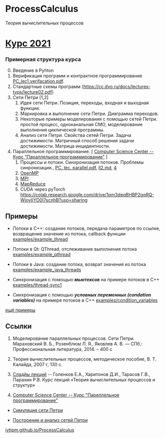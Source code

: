 # ProcessCalculus
Теория вычислительных процессов


# [Курс 2021](2021/plan.md)

### Примерная структура курса
0. Введение в Pyhton
1. Верификация программ и контрактное программирование [PC_lec1.verifacation.pdf](https://github.com/ivtipm/ProcessCalculus/blob/master/PC_lec1.verifacation.pdf).
1. Стандартные схемы программ (https://cc.dvo.ru/docs/lectures-tvps/lecture02.pdf)
1. Сети Петри [1,2]
    1. Идея сети Петри. Позиция, переходы, входная и выходная функции.
    1. Маркировка и выполнение сети Петри. Диаграмма переходов.
    1. Некоторые примеры моделирования с помощью сетей Петри. простой процесс, одноканальная СМО, моделирование выполнения циклической программы.
    1. Анализ сети Петри. Свойства сетей Петри. Задача достижимости. Матричный способ решения задачи достижимости. Матрица инцидентности.
1. Параллельное программирование. [ [Computer Science Center -- Курс "Параллельное программирование"](https://compscicenter.ru/courses/hp-course/2016-spring/classes/) ]
    1. Процессы и потоки. Синхронизация потоков. Проблемы синронизации., [PC. lec. parallel.pdf](https://raw.githubusercontent.com/ivtipm/ProcessCalculus/master/PC.%20lec.%20parallel.pdf),  [ll2.md](ll2.md), [4](https://compscicenter.ru/courses/hp-course/2016-spring/classes/)
    1. [OpenMP](OpenMP.md)
    1. [MPI](MPI.md)
    2. [MapReduce](MapReduce.md)
    3. CUDA через pyTorch https://colab.research.google.com/drive/1qm3deqBHBP2gqRQ-WioyIiYD0I7scnhB?usp=sharing

## Примеры
- Потоки в C++: создание потоков, передача параметров по ссылке, возвращение значение из потока, callback функции [examples/example_thread](https://github.com/ivtipm/ProcessCalculus/tree/master/examples/example_thread)

- Потоки в Qt: QThread, отслеживание выполнения потока [examples/example_qthread](https://github.com/ivtipm/ProcessCalculus/tree/master/examples/example_qthread)

- Потоки в Java: создание потока, возврат значения из потока [examples/example_java_threads](https://github.com/ivtipm/ProcessCalculus/tree/master/examples/example_java_threads)

- Синхронизация с помощью ***мьютексов*** на примере потоков в С++ [examples/thread-sync1](https://github.com/ivtipm/ProcessCalculus/tree/master/examples/thread-sync1)

- Синхронизация с помощью ***условных переменных (condation variables)*** на примере потоков в С++ [examples/condition_variables](https://github.com/ivtipm/ProcessCalculus/blob/master/examples/condition_variables)

[ещё примеры](https://github.com/ivtipm/ProcessCalculus/tree/master/examples)

## Ссылки
1. Моделирование параллельных процессов. Сети Петри. Мараховский В. Б., Розенблюм Л. Я., Яковлев А. В. — СПб.:
Профессиональная литература, 2014. – 400 с

1. Теория вычислительных процессов, методическое пособие, В. Т. Калайда, 2007 г, 130 с.

1. [Сладйы лекций](https://cc.dvo.ru/uchebnaya-literatura.html) -- Голенков Е.А., Харитонов Д.И., Тарасов Г.В., Парахин Р.В. Курс лекций «Теория вычислительных процессов и структур»

1. [Computer Science Center -- Курс "Пареллельное программирование"](https://compscicenter.ru/courses/hp-course/2016-spring/classes/)

- [Симуляция сети Петри](http://petri.hp102.ru/pnet.html)

- [Построение и анализ сетей Петри](https://apo.adrian-jagusch.de/#/Sample%20Net)




[ivtipm.github.io/ProcessCalculus](https://ivtipm.github.io/ProcessCalculus)
